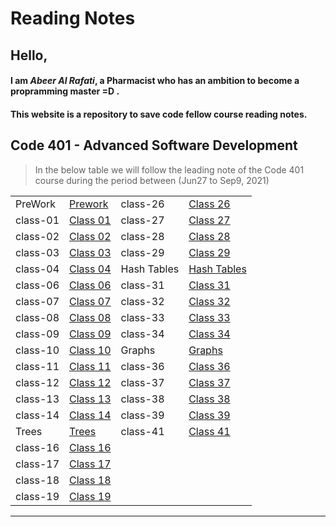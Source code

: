 # Reading Notes

## Hello,

#### I am _Abeer Al Rafati_, a Pharmacist who has an ambition to become a propramming master =D .

#### This website is a repository to save code fellow course reading notes.

## Code 401 - Advanced Software Development

> In the below table we will follow the leading note of the Code 401 course during the period between (Jun27 to Sep9, 2021)

|          |                                                                    |             |                                                                          |
| -------- | ------------------------------------------------------------------ | ----------- | ------------------------------------------------------------------------ |
| PreWork  | [Prework](https://abeeral-rafati.github.io/Read_Note/401/PreWork)  | class-26    | [Class 26](https://abeeral-rafati.github.io/Read_Note/401/Class26)       |
| class-01 | [Class 01](https://abeeral-rafati.github.io/Read_Note/401/Class01) | class-27    | [Class 27](https://abeeral-rafati.github.io/Read_Note/401/Class27)       |
| class-02 | [Class 02](https://abeeral-rafati.github.io/Read_Note/401/Class02) | class-28    | [Class 28](https://abeeral-rafati.github.io/Read_Note/401/Class28)       |
| class-03 | [Class 03](https://abeeral-rafati.github.io/Read_Note/401/Class03) | class-29    | [Class 29](https://abeeral-rafati.github.io/Read_Note/401/Class29)       |
| class-04 | [Class 04](https://abeeral-rafati.github.io/Read_Note/401/Class04) | Hash Tables | [Hash Tables](https://abeeral-rafati.github.io/Read_Note/401/HashTables) |
| class-06 | [Class 06](https://abeeral-rafati.github.io/Read_Note/401/Class06) | class-31    | [Class 31](https://abeeral-rafati.github.io/Read_Note/401/Class31)       |
| class-07 | [Class 07](https://abeeral-rafati.github.io/Read_Note/401/Class07) | class-32    | [Class 32](https://abeeral-rafati.github.io/Read_Note/401/Class32)       |
| class-08 | [Class 08](https://abeeral-rafati.github.io/Read_Note/401/Class08) | class-33    | [Class 33](https://abeeral-rafati.github.io/Read_Note/401/Class33)       |
| class-09 | [Class 09](https://abeeral-rafati.github.io/Read_Note/401/Class09) | class-34    | [Class 34](https://abeeral-rafati.github.io/Read_Note/401/34)            |
| class-10 | [Class 10](https://abeeral-rafati.github.io/Read_Note/401/Class10) | Graphs      | [Graphs](https://abeeral-rafati.github.io/Read_Note/401/Graphs)          |
| class-11 | [Class 11](https://abeeral-rafati.github.io/Read_Note/401/Class11) | class-36    | [Class 36](https://abeeral-rafati.github.io/Read_Note/401/Class36)       |
| class-12 | [Class 12](https://abeeral-rafati.github.io/Read_Note/401/Class12) | class-37    | [Class 37](https://abeeral-rafati.github.io/Read_Note/401/Class37)       |
| class-13 | [Class 13](https://abeeral-rafati.github.io/Read_Note/401/Class13) | class-38    | [Class 38](https://abeeral-rafati.github.io/Read_Note/401/Class38)       |
| class-14 | [Class 14](https://abeeral-rafati.github.io/Read_Note/401/Class14) | class-39    | [Class 39](https://abeeral-rafati.github.io/Read_Note/401/Class39)       |
| Trees    | [Trees](https://abeeral-rafati.github.io/Read_Note/401/Trees)      |class-41    | [Class 41](https://abeeral-rafati.github.io/Read_Note/401/Class41)       |
| class-16 | [Class 16](https://abeeral-rafati.github.io/Read_Note/401/Class16) |
| class-17 | [Class 17](https://abeeral-rafati.github.io/Read_Note/401/Class17) |
| class-18 | [Class 18](https://abeeral-rafati.github.io/Read_Note/401/Class18) |
| class-19 | [Class 19](https://abeeral-rafati.github.io/Read_Note/401/Class19) |

---
